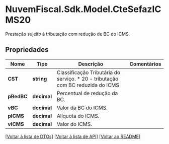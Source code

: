# NuvemFiscal.Sdk.Model.CteSefazICMS20
Prestação sujeito à tributação com redução de BC do ICMS.

## Propriedades

Nome | Tipo | Descrição | Comentários
------------ | ------------- | ------------- | -------------
**CST** | **string** | Classificação Tributária do serviço.  * 20 - tributação com BC reduzida do ICMS | 
**pRedBC** | **decimal** | Percentual de redução da BC. | 
**vBC** | **decimal** | Valor da BC do ICMS. | 
**pICMS** | **decimal** | Alíquota do ICMS. | 
**vICMS** | **decimal** | Valor do ICMS. | 

[[Voltar à lista de DTOs]](../README.md#documentation-for-models) [[Voltar à lista de API]](../README.md#documentation-for-api-endpoints) [[Voltar ao README]](../README.md)

